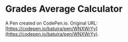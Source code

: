 # Grades Average Calculator

A Pen created on CodePen.io. Original URL: [https://codepen.io/batuira/pen/WNXWrYy](https://codepen.io/batuira/pen/WNXWrYy).


